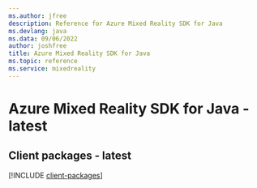 ```yaml
---
ms.author: jfree
description: Reference for Azure Mixed Reality SDK for Java
ms.devlang: java
ms.data: 09/06/2022
author: joshfree
title: Azure Mixed Reality SDK for Java
ms.topic: reference
ms.service: mixedreality
---
```

# Azure Mixed Reality SDK for Java - latest

## Client packages - latest
[!INCLUDE [client-packages](mixed-reality-client-index.md)]